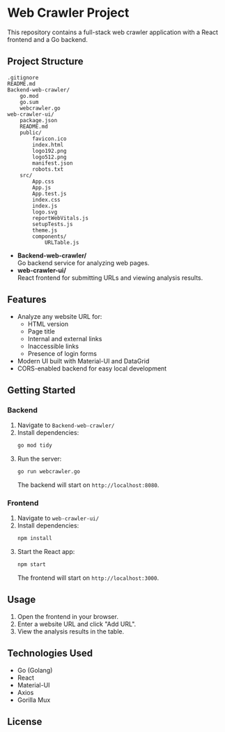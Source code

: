 # Web Crawler Project

This repository contains a full-stack web crawler application with a React frontend and a Go backend.

## Project Structure

```
.gitignore
README.md
Backend-web-crawler/
    go.mod
    go.sum
    webcrawler.go
web-crawler-ui/
    package.json
    README.md
    public/
        favicon.ico
        index.html
        logo192.png
        logo512.png
        manifest.json
        robots.txt
    src/
        App.css
        App.js
        App.test.js
        index.css
        index.js
        logo.svg
        reportWebVitals.js
        setupTests.js
        theme.js
        components/
            URLTable.js
```

- **Backend-web-crawler/**  
  Go backend service for analyzing web pages.
- **web-crawler-ui/**  
  React frontend for submitting URLs and viewing analysis results.

## Features

- Analyze any website URL for:
  - HTML version
  - Page title
  - Internal and external links
  - Inaccessible links
  - Presence of login forms
- Modern UI built with Material-UI and DataGrid
- CORS-enabled backend for easy local development

## Getting Started

### Backend

1. Navigate to `Backend-web-crawler/`
2. Install dependencies:
   ```sh
   go mod tidy
   ```
3. Run the server:
   ```sh
   go run webcrawler.go
   ```
   The backend will start on `http://localhost:8080`.

### Frontend

1. Navigate to `web-crawler-ui/`
2. Install dependencies:
   ```sh
   npm install
   ```
3. Start the React app:
   ```sh
   npm start
   ```
   The frontend will start on `http://localhost:3000`.

## Usage

1. Open the frontend in your browser.
2. Enter a website URL and click "Add URL".
3. View the analysis results in the table.

## Technologies Used

- Go (Golang)
- React
- Material-UI
- Axios
- Gorilla Mux

## License